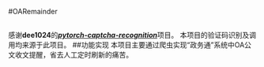 #OARemainder
##

感谢**dee1024**的[***pytorch-captcha-recognition***](https://github.com/dee1024/pytorch-captcha-recognition.git)项目。
本项目的验证码识别及调用均来源于此项目。
##功能实现
本项目主要通过爬虫实现“政务通”系统中OA公文收文提醒，省去人工定时刷新的痛苦。